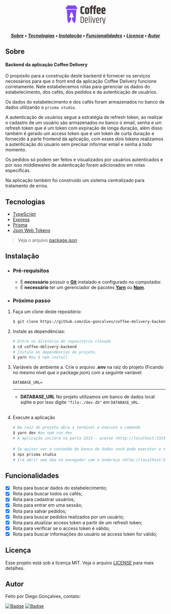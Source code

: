 <h1 align="center">
    <img alt="Coffee Delivery" title="Coffee Delivery" src="assets/logo.svg" width="125px" />
</h1>

<!-- TABLE OF CONTENTS -->

<h5 align="center"> 
<a href="#sobre">Sobre</a>
   •   <a href="#tecnologias">Tecnologias</a> 
   •   <a href="#instalação">Instalação</a> 
   •   <a href="#funcionalidades">Funcionalidades</a> 
   •   <a href="#licença">Licença</a>     
   •   <a href="#autor">Autor</a> 
</h5>

## Sobre
<h4>Backend da aplicação Coffee Delivery</h4>

O propósito para a construção deste backend é fornecer os serviços necessários para que o front end da aplicação Coffee Delivery funcione corretamente. Nele estabelecemos rotas para gerenciar os dados do estabelecimento, dos cafés, dos pedidos e da autenticação de usuários.

Os dados do estabelecimento e dos cafés foram armazenados no banco de dados utilizando o `prisma studio`.

A autenticação de usuários segue a estratégia de refresh token, ao realizar o cadastro de um usuário são armazenados no banco o email, senha e um refresh token que é um token com expiração de longa duração, além disso também é gerado um access token que é um token de curta duração e fornecido à parte frontend da aplicação, com esses dois tokens realizamos a autenticação do usuário sem precisar informar email e senha a todo momento.

Os pedidos só podem ser feitos e visualizados por usuários autenticados e por isso middlewares de autenticação foram adicionados em rotas específicas.

Na aplicação também foi construído um sistema centralizado para tratamento de erros.

## Tecnologias

- [TypeScript](https://www.typescriptlang.org/)
- [Express](https://expressjs.com/)
- [Prisma](https://www.prisma.io/)
- [Json Web Tokens](https://jwt.io/)

> Veja o arquivo  [package.json](package.json)

## Instalação

- ### **Pré-requisitos**
  - É **necessário** possuir o **[Git](https://git-scm.com/)** instalado e configurado no computador.
  - É **necessário** ter um gerenciador de pacotes **[Yarn](https://yarnpkg.com/)** ou **[Npm](https://www.npmjs.com/)**.

- ### **Próximo passo**
1. Faça um clone deste repositório:
   ```sh
   $ git clone https://github.com/die-goncalves/coffee-delivery-backend.git
   ```

2. Instale as dependências:
   ```sh
   # Entre no diretório do repositório clonado
   $ cd coffee-delivery-backend
   # Instale as dependências do projeto.
   $ yarn #ou $ npm install
   ```

3. Variáveis de ambiente
  a. Crie o arquivo **.env** na raiz do projeto (Ficando no mesmo nível que o package.json) com a seguinte variável: 
    ```
    DATABASE_URL=
    ``` 
    ---
    - **DATABASE_URL**
      No projeto utilizamos um banco de dados local sqlite e por isso digite `"file:./dev.db"` em `DATABASE_URL`.
    <br />

4. Execute a aplicação
    ```sh
    # Na raiz do projeto abra o terminal e execute o comando 
    $ yarn dev #ou npm run dev
    # A aplicação inciará na porta 3333 - acesse <http://localhost:3333>

    # Se quiser ver o conteúdo do banco de dados você pode executar o comando abaixo
    $ npx prisma studio
    # Irá abrir uma aba no navegador com o endereço <http://localhost:5555> com uma interface gráfica para visualização do banco de dados
    ```

## Funcionalidades

- [x] Rota para buscar dados do estabelecimento;
- [x] Rota para buscar todos os cafés;
- [x] Rota para cadastrar usuários;
- [x] Rota para entrar em uma sessão;
- [x] Rota para salvar pedidos;
- [x] Rota para buscar pedidos realizados por um usuário;
- [x] Rota para atualizar access token a partir de um refresh token;
- [x] Rota para verificar se o access token é válido;
- [x] Rota para buscar informações do usuário se access token for válido;

## Licença

Esse projeto está sob a licença MIT. Veja o arquivo [LICENSE](LICENSE) para mais detalhes.

## Autor

Feito por Diego Gonçalves, contato:

[![Badge](https://img.shields.io/static/v1?label=Linkedin&message=Diego%20Gonçalves&color=208BEE&style=flat-square&logo=linkedin&link=https://www.linkedin.com/in/diego-goncalves1990)](https://www.linkedin.com/in/diego-goncalves1990)
[![Badge](https://img.shields.io/static/v1?label=Gmail&message=die.goncalves1990@gmail.com&color=EA5134&style=flat-square&logo=gmail&link=mailto:die.goncalves1990@gmail.com)](mailto:die.goncalves1990@gmail.com)
